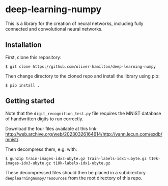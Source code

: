 # deep-learning-numpy

This is a library for the creation of neural networks, including fully connected and convolutional neural networks.

## Installation
First, clone this repository:
```console
$ git clone https://github.com/oliver-hamilton/deep-learning-numpy
```

Then change directory to the cloned repo and install the library using pip:
```console
$ pip install .
```

## Getting started
Note that the ```digit_recognition_test.py``` file requires the MNIST database of handwritten digits to run correctly.

Download the four files available at this link: http://web.archive.org/web/20230326164614/http://yann.lecun.com/exdb/mnist/.

Then decompress them, e.g. with:
```console
$ gunzip train-images-idx3-ubyte.gz train-labels-idx1-ubyte.gz t10k-images-idx3-ubyte.gz t10k-labels-idx1-ubyte.gz
```

These decompressed files should then be placed in a subdirectory ```deeplearningnumpy/resources``` from the root directory of this repo.

